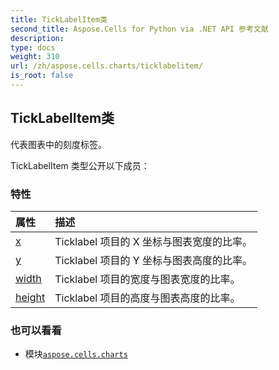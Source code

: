 ```yaml
---
title: TickLabelItem类
second_title: Aspose.Cells for Python via .NET API 参考文献
description:
type: docs
weight: 310
url: /zh/aspose.cells.charts/ticklabelitem/
is_root: false
---
```

## TickLabelItem类
代表图表中的刻度标签。



TickLabelItem 类型公开以下成员：

### 特性
|属性|描述|
| :- | :- |
| [x](/cells/python-net/zh/aspose.cells.charts/ticklabelitem/x) | Ticklabel 项目的 X 坐标与图表宽度的比率。|
| [y](/cells/python-net/zh/aspose.cells.charts/ticklabelitem/y) | Ticklabel 项目的 Y 坐标与图表高度的比率。|
| [width](/cells/python-net/zh/aspose.cells.charts/ticklabelitem/width) | Ticklabel 项目的宽度与图表宽度的比率。|
| [height](/cells/python-net/zh/aspose.cells.charts/ticklabelitem/height) |Ticklabel 项目的高度与图表高度的比率。|



### 也可以看看
* 模块[`aspose.cells.charts`](..)
